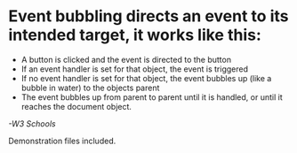 # Event bubbling directs an event to its intended target, it works like this:

* A button is clicked and the event is directed to the button
* If an event handler is set for that object, the event is triggered
* If no event handler is set for that object, the event bubbles up (like a bubble in water) to the objects parent
* The event bubbles up from parent to parent until it is handled, or until it reaches the document object.

*-W3 Schools*

Demonstration files included.